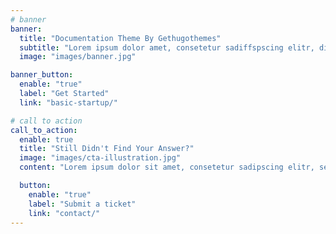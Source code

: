 ```yaml
---
# banner
banner:
  title: "Documentation Theme By Gethugothemes"
  subtitle: "Lorem ipsum dolor amet, consetetur sadiffspscing elitr, diam nonumy invidunt ut labore et dolore magna aliquyam erat, sed diam voluptua At."
  image: "images/banner.jpg"

banner_button:
  enable: "true"
  label: "Get Started"
  link: "basic-startup/"

# call to action
call_to_action:
  enable: true
  title: "Still Didn't Find Your Answer?"
  image: "images/cta-illustration.jpg"
  content: "Lorem ipsum dolor sit amet, consetetur sadipscing elitr, sed diam <br> nonumy eirmod tempor invidunt ut labore et dolore magna aliquyam"

  button:
    enable: "true"
    label: "Submit a ticket"
    link: "contact/"
---
```


